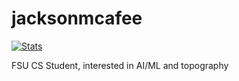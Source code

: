 # jacksonmcafee
[![Stats](https://github-readme-stats.vercel.app/api?username=jacksonmcafee&show_icons=true&count_private=true&theme=gruvbox)](https://github.com/jacksonmcafee)

FSU CS Student, interested in AI/ML and topography 
